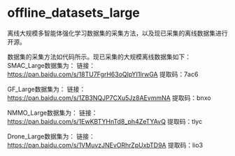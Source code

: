 # offline_datasets_large
离线大规模多智能体强化学习数据集的采集方法，以及现已采集的离线数据集进行开源。

数据集的采集方法如代码所示。现已采集的大规模离线数据集如下：
SMAC_Large数据集为：
链接：https://pan.baidu.com/s/18TU7FgrH63oQIpYI1IrwGA 
提取码：7ac6

GF_Large数据集为：
链接：https://pan.baidu.com/s/1ZB3NQJP7CXu5Jz8AEvmmNA 
提取码：bnxo

NMMO_Large数据集为：
链接：https://pan.baidu.com/s/1EwKBTYHnTd8_ph4ZeTYAvQ 
提取码：tlyc

Drone_Large数据集为：
链接：https://pan.baidu.com/s/1VMuvzJNEvORhrZpUxbTD9A 
提取码：lio3
